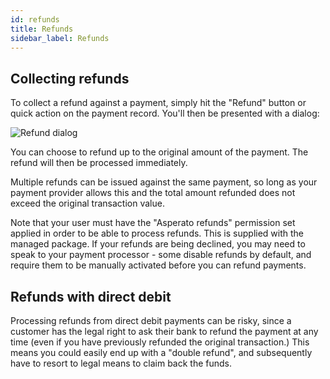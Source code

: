 ```yaml
---
id: refunds
title: Refunds
sidebar_label: Refunds
---
```


## Collecting refunds
To collect a refund against a payment, simply hit the "Refund" button or quick action on the payment record. You'll then be presented with a dialog:

![Refund dialog](/userdocs/img/payments/refund_dialog.png)

You can choose to refund up to the original amount of the payment. The refund will then be processed immediately.

Multiple refunds can be issued against the same payment, so long as your payment provider allows this and the total amount refunded does not exceed the original transaction value.

Note that your user must have the "Asperato refunds" permission set applied in order to be able to process refunds. This is supplied with the managed package. If your refunds are being declined, you may need to speak to your payment processor - some disable refunds by default, and require them to be manually activated before you can refund payments.
 
## Refunds with direct debit
Processing refunds from direct debit payments can be risky, since a customer has the legal right to ask their bank to refund the payment at any time (even if you have previously refunded the original transaction.) This means you could easily end up with a "double refund", and subsequently have to resort to legal means to claim back the funds.
